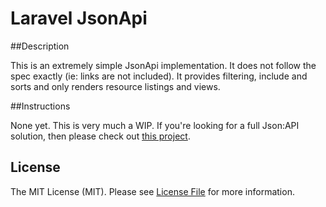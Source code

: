 # Laravel JsonApi

##Description

This is an extremely simple JsonApi implementation. It does not follow the spec exactly
(ie: links are not included). It provides filtering, include and sorts and only renders
resource listings and views. 

##Instructions

None yet. This is very much a WIP. If you're looking for a full Json:API solution, then please
check out [this project](https://laravel-json-api.readthedocs.io/en/latest/).


## License

The MIT License (MIT). Please see [License File](LICENSE.md) for more information.
